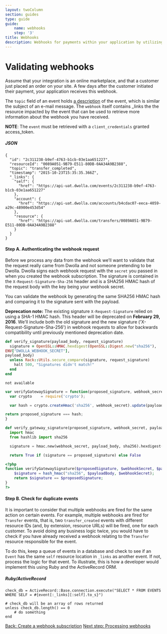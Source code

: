 ```yaml
---
layout: twoColumn
section: guides
type: guide
guide: 
    name: webhooks
    step: '3'
title: Webhooks
description: Webhooks for payments within your application by utilizing our open API with no per transaction fees. 
---
```


# Validating webhooks

Assume that your integration is an online marketplace, and that a customer just placed an order on your site. A few days after the customer initiated their payment, your application receives this webhook.

The `topic` field of an event holds [a description](http://docsv2.dwolla.com/#events) of the event, which is similar the subject of an e-mail message.  The `webhook` itself contains _links the the resource impacted by the event that can be used to retrieve more information about the webhook you have received. 

**NOTE**: The `event` must be retrieved with a `client_credentials` granted access_token.

##### JSON
```jsonnoselect
{
  "id": "2c311238-b9ef-4763-b1cb-03e1aa651227",
  "resourceId": "0089A051-9B79-E511-80DB-0AA34A9B2388",
  "topic": "transfer_completed",
  "timestamp": "2015-10-23T15:35:35.366Z",
  "_links": {
    "self": {
      "href": "https://api-uat.dwolla.com/events/2c311238-b9ef-4763-b1cb-03e1aa651227"
    },
    "account": {
      "href": "https://api-uat.dwolla.com/accounts/b4cdac07-eeca-4059-a29c-48900e453d54"
    },
    "resource": {
      "href": "https://api-uat.dwolla.com/transfers/0089A051-9B79-E511-80DB-0AA34A9B2388"
    }
  }
}
```

#### Step A. Authenticating the webhook request
Before we process any data from the webhook we’ll want to validate that the request really came from Dwolla and not someone pretending to be Dwolla. Dwolla signs each webhook request with the `secret` you passed in when you created the webhook subscription. The signature is contained in the `X-Request-Signature-Sha-256` header and is a SHA256 HMAC hash of the request body with the key being your webhook secret.

You can validate the webhook by generating the same SHA256 HMAC hash and comparing it to the signature sent with the payload.

**Deprecation note:** The existing signature `X-Request-Signature` relied on using a SHA-1 HMAC hash. This header will be deprecated on **February 29, 2016**. We'll include both the old signature and the new signature ('X-Request-Signature-Sha-256') in webhook requests to allow for backwards compatibility until previously mentioned deprecation date.

```ruby
def verify_signature(payload_body, request_signature)
  signature = OpenSSL::HMAC.hexdigest(OpenSSL::Digest.new("sha256"),
ENV["DWOLLA_WEBHOOK_SECRET"],
payload_body)
  unless Rack::Utils.secure_compare(signature, request_signature)
    halt 500, "Signatures didn't match!"
  end
end
```
```raw
not available
```
```javascript
var verifyGatewaySignature = function(proposed_signature, webhook_secret, payload_body) {
  var crypto    = require('crypto');

  var hash = crypto.createHmac('sha256', webhook_secret).update(payload_body).digest('hex');

return proposed_signature === hash;
}
```
```python
def verify_gateway_signature(proposed_signature, webhook_secret, payload_body):
  import hmac
  from hashlib import sha256

  signature = hmac.new(webhook_secret, payload_body, sha256).hexdigest()

  return True if (signature == proposed_signature) else False
```
```php
<?php
function verifyGatewaySignature($proposedSignature, $webhookSecret, $payloadBody) {
    $signature = hash_hmac("sha256", $payloadBody, $webhookSecret);
    return $signature == $proposedSignature;
}
?>
```

#### Step B. Check for duplicate events

It is important to consider that multiple webhooks are fired for the same action on certain events. For example, multiple webhooks are fired for `Transfer` events, that is, two `transfer_created` events with different resource IDs (and, by extension, resource URLs) will be fired, one for each customer. To avoid doing any business logic twice, you would have to check if you have already received a webhook relating to the `Transfer` resource responsible for the event.

To do this, keep a queue of events in a database and check to see if an `Event` has the same `self` resource location in `_links` as another event. If not, process the logic for that event. To illustrate, this is how a developer would implement this using Ruby and the ActiveRecord ORM. 

##### Ruby/ActiveRecord
```rubynoselect
check_db = ActiveRecord::Base.connection.execute("SELECT * FROM EVENTS WHERE SELF = #{event[:_links][:self].to_s}")

# check_db will be an array of rows returned
unless check_db.length() == 0
    # do something
end
```

<nav class="pager-nav">
    <a href="02-create-subscription.html">Back: Create a webhook subscription</a>
    <a href="04-process-webhooks.html">Next step: Processing webhooks</a>
</nav>